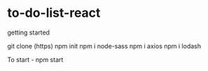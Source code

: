 # to-do-list-react

getting started

git clone (https)
npm init
npm i node-sass
npm i axios
npm i lodash

To start - npm start